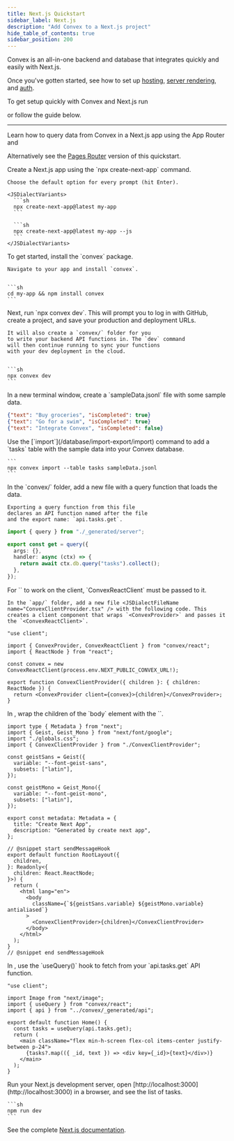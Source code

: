 ```yaml
---
title: Next.js Quickstart
sidebar_label: Next.js
description: "Add Convex to a Next.js project"
hide_table_of_contents: true
sidebar_position: 200
---
```











<Admonition type="tip" title="Convex + Next.js">

Convex is an all-in-one backend and database that integrates quickly and easily
with Next.js.

Once you've gotten started, see how to set up
[hosting](/production/hosting/hosting.mdx),
[server rendering](/client/nextjs/app-router/server-rendering.mdx), and
[auth](https://docs.convex.dev/client/nextjs/).

</Admonition>

To get setup quickly with Convex and Next.js run

<p>
  <b>
    <CodeWithCopyButton text="npm create convex@latest" />
  </b>
</p>

or follow the guide below.

---

Learn how to query data from Convex in a Next.js app using the App Router
and<LanguageSelector verbose />

Alternatively see the
[Pages Router](/client/nextjs/pages-router/quickstart-nextjs-pages-router.mdx)
version of this quickstart.

<StepByStep>
  <Step title="Create a Next.js app">
    Create a Next.js app using the `npx create-next-app` command.

    Choose the default option for every prompt (hit Enter).

    <JSDialectVariants>
      ```sh
      npx create-next-app@latest my-app
      ```

      ```sh
      npx create-next-app@latest my-app --js
      ```
    </JSDialectVariants>

  </Step>
  <Step title="Install the Convex client and server library">
    To get started, install the `convex` package.

    Navigate to your app and install `convex`.


    ```sh
    cd my-app && npm install convex
    ```

  </Step>
  <Step title="Set up a Convex dev deployment">
    Next, run `npx convex dev`. This
    will prompt you to log in with GitHub,
    create a project, and save your production and deployment URLs.

    It will also create a `convex/` folder for you
    to write your backend API functions in. The `dev` command
    will then continue running to sync your functions
    with your dev deployment in the cloud.


    ```sh
    npx convex dev
    ```

  </Step>

  <Step title="Create sample data for your database">
    In a new terminal window, create a `sampleData.jsonl`
    file with some sample data.

    
```json
{"text": "Buy groceries", "isCompleted": true}
{"text": "Go for a swim", "isCompleted": true}
{"text": "Integrate Convex", "isCompleted": false}
```


  </Step>

  <Step title="Add the sample data to your database">
    Use the [`import`](/database/import-export/import) command to add a `tasks` table with the sample data into your Convex database.

    ```
    npx convex import --table tasks sampleData.jsonl
    ```

  </Step>

  <Step title="Expose a database query">
    In the `convex/` folder, add a new file <JSDialectFileName name="tasks.ts" /> with a query function that loads the data.

    Exporting a query function from this file
    declares an API function named after the file
    and the export name: `api.tasks.get`.

    
```ts
import { query } from "./_generated/server";

export const get = query({
  args: {},
  handler: async (ctx) => {
    return await ctx.db.query("tasks").collect();
  },
});

```


  </Step>

  <Step title="Create a client component for the Convex provider">
    For `<ConvexProvider>` to work on the client, `ConvexReactClient` must be passed to it.

    In the `app/` folder, add a new file <JSDialectFileName name="ConvexClientProvider.tsx" /> with the following code. This creates a client component that wraps `<ConvexProvider>` and passes it the `<ConvexReactClient>`.

    
```tsx
"use client";

import { ConvexProvider, ConvexReactClient } from "convex/react";
import { ReactNode } from "react";

const convex = new ConvexReactClient(process.env.NEXT_PUBLIC_CONVEX_URL!);

export function ConvexClientProvider({ children }: { children: ReactNode }) {
  return <ConvexProvider client={convex}>{children}</ConvexProvider>;
}

```


  </Step>

  <Step title="Wire up the ConvexClientProvider">
    In <JSDialectFileName name="app/layout.tsx" ext="js" />, wrap the children of the `body` element with the `<ConvexClientProvider>`.

    
```tsx
import type { Metadata } from "next";
import { Geist, Geist_Mono } from "next/font/google";
import "./globals.css";
import { ConvexClientProvider } from "./ConvexClientProvider";

const geistSans = Geist({
  variable: "--font-geist-sans",
  subsets: ["latin"],
});

const geistMono = Geist_Mono({
  variable: "--font-geist-mono",
  subsets: ["latin"],
});

export const metadata: Metadata = {
  title: "Create Next App",
  description: "Generated by create next app",
};

// @snippet start sendMessageHook
export default function RootLayout({
  children,
}: Readonly<{
  children: React.ReactNode;
}>) {
  return (
    <html lang="en">
      <body
        className={`${geistSans.variable} ${geistMono.variable} antialiased`}
      >
        <ConvexClientProvider>{children}</ConvexClientProvider>
      </body>
    </html>
  );
}
// @snippet end sendMessageHook

```


  </Step>

  <Step title="Display the data in your app">
    In <JSDialectFileName name="app/page.tsx" ext="js" />, use the `useQuery()` hook to fetch from your `api.tasks.get`
    API function.

    
```tsx
"use client";

import Image from "next/image";
import { useQuery } from "convex/react";
import { api } from "../convex/_generated/api";

export default function Home() {
  const tasks = useQuery(api.tasks.get);
  return (
    <main className="flex min-h-screen flex-col items-center justify-between p-24">
      {tasks?.map(({ _id, text }) => <div key={_id}>{text}</div>)}
    </main>
  );
}

```


  </Step>

  <Step title="Start the app">
    Run your Next.js development server, open [http://localhost:3000](http://localhost:3000) in a browser,
    and see the list of tasks.

    ```sh
    npm run dev
    ```

  </Step>

</StepByStep>

See the complete [Next.js documentation](/client/nextjs/app-router/index.mdx).
